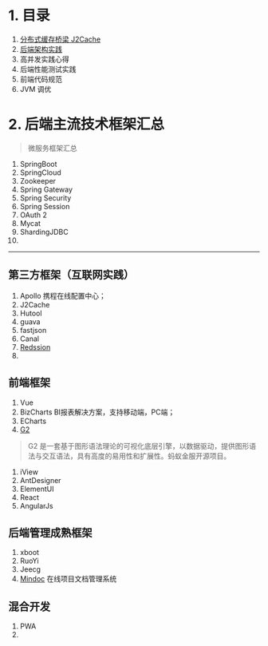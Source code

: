 # 1. 目录

1. [分布式缓存桥梁 J2Cache](zh-cn/backend/Cache)
2. [后端架构实践](zh-cn/backend/Arch)
3. 高并发实践心得
4. 后端性能测试实践
5. 前端代码规范
6. JVM 调优

# 2. 后端主流技术框架汇总

> 微服务框架汇总

1. SpringBoot
2. SpringCloud
3. Zookeeper
4. Spring Gateway
5. Spring Security
6. Spring Session
7. OAuth 2
8. Mycat
9. ShardingJDBC
10. 

---

## 第三方框架（互联网实践）

1. Apollo 携程在线配置中心；
2. J2Cache
3. Hutool
4. guava
5. fastjson
6. Canal
7. [Redssion](https://www.bookstack.cn/read/redisson-wiki-zh/Redisson%e9%a1%b9%e7%9b%ae%e4%bb%8b%e7%bb%8d.md)
8. 



## 前端框架

1. Vue 
2. BizCharts BI报表解决方案，支持移动端，PC端；
3. ECharts 
4. [G2](https://www.bookstack.cn/read/g2-4.x/d1914d23b4739c63.md) 

> G2 是一套基于图形语法理论的可视化底层引擎，以数据驱动，提供图形语法与交互语法，具有高度的易用性和扩展性。蚂蚁金服开源项目。

1. iView
2. AntDesigner
3. ElementUI
4. React
5. AngularJs



## 后端管理成熟框架

1. xboot
2. RuoYi
3. Jeecg
4. [Mindoc](https://github.com/lifei6671/mindoc) 在线项目文档管理系统

## 混合开发

1. PWA
2. 
